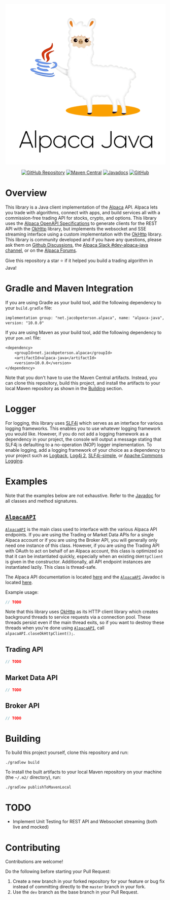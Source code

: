 <p align="center"><a href="https://petersoj.github.io/alpaca-java/" target="_blank"><img src=".github/image/logo.png" alt="Logo"></a></p>
<p align="center">
    <a href="https://github.com/Petersoj/alpaca-java" target="_blank"><img alt="GitHub Repository" src="https://img.shields.io/badge/GitHub-000000?logo=github"></a>
    <a href="https://search.maven.org/artifact/net.jacobpeterson.alpaca/alpaca-java" target="_blank"><img alt="Maven Central" src="https://img.shields.io/maven-central/v/net.jacobpeterson.alpaca/alpaca-java"></a>
    <a href="https://javadoc.io/doc/net.jacobpeterson.alpaca/alpaca-java" target="_blank"><img src="https://javadoc.io/badge/net.jacobpeterson.alpaca/alpaca-java.svg" alt="Javadocs"></a>
    <a href="https://opensource.org/licenses/MIT" target="_blank"><img alt="GitHub" src="https://img.shields.io/github/license/petersoj/alpaca-java"></a>
</p>

# Overview
This library is a Java client implementation of the <a href="https://alpaca.markets/">Alpaca</a> API. Alpaca lets you trade with algorithms, connect with apps, and build services all with a commission-free trading API for stocks, crypto, and options. This library uses the [Alpaca OpenAPI Specifications](https://docs.alpaca.markets/v1.1/openapi) to generate clients for the REST API with the [OkHttp](https://square.github.io/okhttp/) library, but implements the websocket and SSE streaming interface using a custom implementation with the [OkHttp](https://square.github.io/okhttp/) library. This library is community developed and if you have any questions, please ask them on [Github Discussions](https://github.com/Petersoj/alpaca-java/discussions), the [Alpaca Slack #dev-alpaca-java channel](https://alpaca.markets/slack), or on the [Alpaca Forums](https://forum.alpaca.markets/).

Give this repository a star ⭐ if it helped you build a trading algorithm in Java!

# Gradle and Maven Integration
If you are using Gradle as your build tool, add the following dependency to your `build.gradle` file:

```
implementation group: "net.jacobpeterson.alpaca", name: "alpaca-java", version: "10.0.0"
```

If you are using Maven as your build tool, add the following dependency to your `pom.xml` file:

```
<dependency>
    <groupId>net.jacobpeterson.alpaca</groupId>
    <artifactId>alpaca-java</artifactId>
    <version>10.0.0</version>
</dependency>
```

Note that you don't have to use the Maven Central artifacts. Instead, you can clone this repository, build this project, and install the artifacts to your local Maven repository as shown in the [Building](#building) section.

# Logger
For logging, this library uses [SLF4j](http://www.slf4j.org/) which serves as an interface for various logging frameworks. This enables you to use whatever logging framework you would like. However, if you do not add a logging framework as a dependency in your project, the console will output a message stating that SLF4j is defaulting to a no-operation (NOP) logger implementation. To enable logging, add a logging framework of your choice as a dependency to your project such as [Logback](http://logback.qos.ch/), [Log4j 2](http://logging.apache.org/log4j/2.x/index.html), [SLF4j-simple](http://www.slf4j.org/manual.html), or [Apache Commons Logging](https://commons.apache.org/proper/commons-logging/).

# Examples
Note that the examples below are not exhaustive. Refer to the [Javadoc](https://javadoc.io/doc/net.jacobpeterson.alpaca/alpaca-java) for all classes and method signatures.

## [`AlpacaAPI`](src/main/java/net/jacobpeterson/alpaca/AlpacaAPI.java)
[`AlpacaAPI`](src/main/java/net/jacobpeterson/alpaca/AlpacaAPI.java) is the main class used to interface with the various Alpaca API endpoints. If you are using the Trading or Market Data APIs for a single Alpaca account or if you are using the Broker API, you will generally only need one instance of this class. However, if you are using the Trading API with OAuth to act on behalf of an Alpaca account, this class is optimized so that it can be instantiated quickly, especially when an existing `OkHttpClient` is given in the constructor. Additionally, all API endpoint instances are instantiated lazily. This class is thread-safe.

The Alpaca API documentation is located [here](https://docs.alpaca.markets/) and the [`AlpacaAPI`](src/main/java/net/jacobpeterson/alpaca/AlpacaAPI.java) Javadoc is located [here](https://javadoc.io/doc/net.jacobpeterson.alpaca/alpaca-java/latest/net/jacobpeterson/alpaca/AlpacaAPI.html).

Example usage:
```java
// TODO
```

Note that this library uses [OkHttp](https://square.github.io/okhttp/) as its HTTP client library which creates background threads to service requests via a connection pool. These threads persist even if the main thread exits, so if you want to destroy these threads when you're done using [`AlpacaAPI`](src/main/java/net/jacobpeterson/alpaca/AlpacaAPI.java), call `alpacaAPI.closeOkHttpClient();`.

## Trading API
```java
// TODO
```

## Market Data API
```java
// TODO
```

## Broker API
```java
// TODO
```

# Building
To build this project yourself, clone this repository and run:
```
./gradlew build
```

To install the built artifacts to your local Maven repository on your machine (the `~/.m2/` directory), run:
```
./gradlew publishToMavenLocal
```

# TODO
- Implement Unit Testing for REST API and Websocket streaming (both live and mocked)

# Contributing
Contributions are welcome!

Do the following before starting your Pull Request:
1. Create a new branch in your forked repository for your feature or bug fix instead of committing directly to the `master` branch in your fork.
2. Use the `dev` branch as the base branch in your Pull Request.
